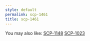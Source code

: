 ```yaml
---
style: default
permalink: scp-1461
title: scp-1461
---
```

You may also like:
[SCP-1148](http://scp-wiki.net/scp-1148)
[SCP-1023](http://scp-wiki.net/scp-1023)